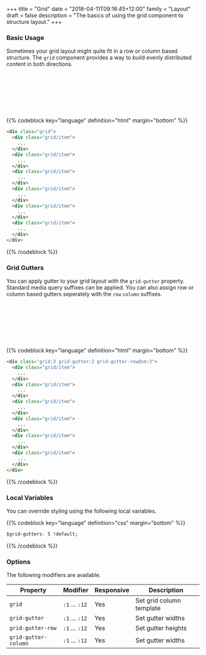 +++
title = "Grid"
date = "2018-04-11T09:16:45+12:00"
family = "Layout"
draft = false
description = "The basics of using the grid component to structure layout."
+++

### Basic Usage

Sometimes your grid layout might quite fit in a row or column based structure. The `grid` component provides a way to build evenly distributed content in both directions.

<div class="grid:3 margin-bottom:u2">
  <div class="grid/item">
    <div class="padding:u4 fill:blue">
      &nbsp;
    </div>
  </div>
  <div class="grid/item">
    <div class="padding:u4 fill:blue-l4">
      &nbsp;
    </div>
  </div>
  <div class="grid/item">
    <div class="padding:u4 fill:blue">
      &nbsp;
    </div>
  </div>
  <div class="grid/item">
    <div class="padding:u4 fill:blue-l4">
      &nbsp;
    </div>
  </div>
  <div class="grid/item">
    <div class="padding:u4 fill:blue">
      &nbsp;
    </div>
  </div>
  <div class="grid/item">
    <div class="padding:u4 fill:blue-l4">
      &nbsp;
    </div>
  </div>
</div>


{{% codeblock key="language" definition="html" margin="bottom" %}}
```html
<div class="grid">
  <div class="grid/item">
    ...
  </div>
  <div class="grid/item">
    ...
  </div>
  <div class="grid/item">
    ...
  </div>
  <div class="grid/item">
    ...
  </div>
  <div class="grid/item">
    ...
  </div>
  <div class="grid/item">
    ...
  </div>
</div>
```
{{% /codeblock %}}

### Grid Gutters

You can apply gutter to your grid layout with the `grid-gutter` property. Standard media query suffixes can be applied. You can also assign row or column based gutters seperately with the `row` `column` suffixes.

<div class="grid:3 grid-gutter:2 grid-gutter-row@sm:3 margin-bottom:u2">
  <div class="grid/item">
    <div class="padding:u4 fill:blue">
      &nbsp;
    </div>
  </div>
  <div class="grid/item">
    <div class="padding:u4 fill:blue-l4">
      &nbsp;
    </div>
  </div>
  <div class="grid/item">
    <div class="padding:u4 fill:blue">
      &nbsp;
    </div>
  </div>
  <div class="grid/item">
    <div class="padding:u4 fill:blue-l4">
      &nbsp;
    </div>
  </div>
  <div class="grid/item">
    <div class="padding:u4 fill:blue">
      &nbsp;
    </div>
  </div>
  <div class="grid/item">
    <div class="padding:u4 fill:blue-l4">
      &nbsp;
    </div>
  </div>
</div>

{{% codeblock key="language" definition="html" margin="bottom" %}}
```html
<div class="grid:3 grid-gutter:2 grid-gutter-row@sm:3">
  <div class="grid/item">
    ...
  </div>
  <div class="grid/item">
    ...
  </div>
  <div class="grid/item">
    ...
  </div>
  <div class="grid/item">
    ...
  </div>
  <div class="grid/item">
    ...
  </div>
  <div class="grid/item">
    ...
  </div>
</div>
```
{{% /codeblock %}}

### Local Variables

You can override styling using the following local variables.

{{% codeblock key="language" definition="css" margin="bottom" %}}
```css
$grid-gutters: 5 !default;

```
{{% /codeblock %}}

### Options

The following modifiers are available.

<table class="table width:100% table:pile">
  <thead>
    <tr>
      <th>
        Property
      </th>
      <th>
        Modifier
      </th>
      <th>
        Responsive
      </th>
      <th>
        Description
      </th>
    </tr>
  </thead>
  <tr>
    <td data-label="Properties">
      <code>grid</code>
    </td>
    <td data-label="Attributes">
      <code>:1</code> ... <code>:12</code>
    </td>
    <td data-label="Responsive">
      Yes
    </td>
    <td class="row:reverse">
      Set grid column template
    </td>
  </tr>

  <tr>
    <td data-label="Properties">
      <code>grid-gutter</code>
    </td>
    <td data-label="Attributes">
      <code>:1</code> ... <code>:12</code>
    </td>
    <td data-label="Responsive">
      Yes
    </td>
    <td class="row:reverse">
      Set gutter widths
    </td>
  </tr>

  <tr>
    <td data-label="Properties">
      <code>grid-gutter-row</code>
    </td>
    <td data-label="Attributes">
      <code>:1</code> ... <code>:12</code>
    </td>
    <td data-label="Responsive">
      Yes
    </td>
    <td class="row:reverse">
      Set gutter heights
    </td>
  </tr>

  <tr>
    <td data-label="Properties">
      <code>grid-gutter-column</code>
    </td>
    <td data-label="Attributes">
      <code>:1</code> ... <code>:12</code>
    </td>
    <td data-label="Responsive">
      Yes
    </td>
    <td class="row:reverse">
      Set gutter widths
    </td>
  </tr>
</table>
